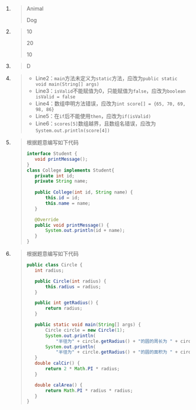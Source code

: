1. >Animal 
   >
   >Dog

2. >10
   >
   >20
   >
   >10

3. >D

4. >* Line2：`main`方法未定义为`static`方法，应改为`public static void main(String[] args)`
   >* Line3：`isValid`不能赋值为0，只能赋值为`false`，应改为`boolean isValid = false`
   >* Line4：数组申明方法错误，应改为`int score[] = {65, 70, 69, 98, 86}`
   >* Line5：在`if`后不能使用`then`，应改为`if(isValid)`
   >* Line6：`scores[5]`数组越界，且数组名错误，应改为`System.out.println(score[4])`

5. >根据题意编写如下代码
   >
   >```java
   >interface Student {
   >    void printMessage();
   >}
   >class College implements Student{
   >    private int id;
   >    private String name;
   >    
   >    public College(int id, String name) {
   >        this.id = id;
   >        this.name = name;
   >    }
   >
   >    @Override
   >    public void printMessage() {
   >        System.out.println(id + name);
   >    }
   >}
   >```

6. >根据题意编写如下代码
   >
   >```java
   >public class Circle {
   >    int radius;
   >
   >    public Circle(int radius) {
   >        this.radius = radius;
   >    }
   >
   >    public int getRadius() {
   >        return radius;
   >    }
   >
   >    public static void main(String[] args) {
   >        Circle circle = new Circle(1);
   >        System.out.println(
   >            "半径为" + circle.getRadius() + "的圆的周长为 " + circle.calCir());
   >        System.out.println(
   >            "半径为" + circle.getRadius() + "的圆的面积为 " + circle.calArea());
   >    }
   >    double calCir() {
   >        return 2 * Math.PI * radius;
   >    }
   >
   >    double calArea() {
   >        return Math.PI * radius * radius;
   >    }
   >}
   >
   >```



